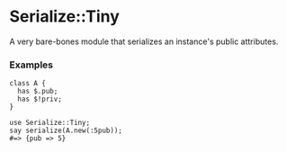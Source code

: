 Serialize::Tiny
===============


A very bare-bones module that serializes an instance's public attributes.

### Examples

```perl6
class A {
  has $.pub;
  has $!priv;
}

use Serialize::Tiny;
say serialize(A.new(:5pub));
#=> {pub => 5}
```
